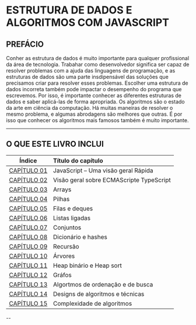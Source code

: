 # ESTRUTURA DE DADOS E ALGORITMOS COM JAVASCRIPT

## PREFÁCIO

Conher as estrutura de dados é muito importante para qualquer profissional da área de tecnologia. Trabahar como desenvolvedor significa ser capaz de resolver problemas com a ajuda das linguagens de programação, e as estruturas de dados são uma parte insdipensável das soluções que precisamos criar para resolver esses problemas. Escolher uma estrutura de dados incorreta também pode impactar o desempenho do programa que escrevemos. Por isso, é importante conhecer as diferentes estruturas de dados e saber aplicá-las de forma apropriada. Os algoritmos são o estado da arte em ciência da computação. Há muitas maneiras de resolver o mesmo problema, e algumas abrodagens são melhores que outras. É por isso que conhecer os algoritmos mais famosos também é muito importante.

---

## O QUE ESTE LIVRO INCLUI

|     Índice      | Título do capítulo                       |
| :-------------: | :--------------------------------------- |
| [CAPÍTULO 01]() | JavaScript – Uma visão geral Rápida      |
| [CAPÍTULO 02]() | Visão geral sobre ECMAScripte TypeScript |
| [CAPÍTULO 03]() | Arrays                                   |
| [CAPÍTULO 04]() | Pilhas                                   |
| [CAPÍTULO 05]() | Filas e deques                           |
| [CAPÍTULO 06]() | Listas ligadas                           |
| [CAPÍTULO 07]() | Conjuntos                                |
| [CAPÍTULO 08]() | Dicionário e hashes                      |
| [CAPÍTULO 09]() | Recursão                                 |
| [CAPÍTULO 10]() | Árvores                                  |
| [CAPÍTULO 11]() | Heap binário e Heap sort                 |
| [CAPÍTULO 12]() | Gráfos                                   |
| [CAPÍTULO 13]() | Algortmos de ordenação e de busca        |
| [CAPÍTULO 14]() | Designs de algoritmos e técnicas         |
| [CAPÍTULO 15]() | Complexidade de algoritmos               |

--
